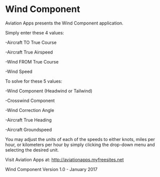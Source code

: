 # Wind Component
Aviation Apps presents the Wind Component application.

Simply enter these 4 values:

-Aircraft TO True Course

-Aircraft True Airspeed

-Wind FROM True Course

-Wind Speed

To solve for these 5 values:

-Wind Component (Headwind or Tailwind)

-Crosswind Component

-Wind Correction Angle

-Aircraft True Heading

-Aircraft Groundspeed

You may adjust the units of each of the speeds to either knots, miles per hour, or kilometers per hour by simply clicking the drop-down menu and selecting the desired unit.

Visit Aviation Apps at: http://aviationapps.myfreesites.net

Wind Component Version 1.0 - January 2017
